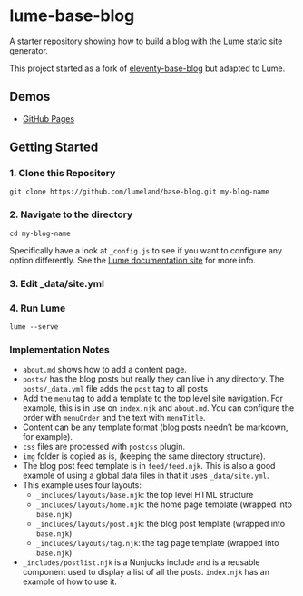 # lume-base-blog

A starter repository showing how to build a blog with the [Lume](https://github.com/lumeland/lume) static site generator.

This project started as a fork of [eleventy-base-blog](https://github.com/11ty/eleventy-base-blog) but adapted to Lume.

## Demos

* [GitHub Pages](https://lumeland.github.io/base-blog/)

## Getting Started

### 1. Clone this Repository

```
git clone https://github.com/lumeland/base-blog.git my-blog-name
```

### 2. Navigate to the directory

```
cd my-blog-name
```

Specifically have a look at `_config.js` to see if you want to configure any option differently. See the [Lume documentation site](https://lumeland.github.io/) for more info.

### 3. Edit _data/site.yml

### 4. Run Lume

```
lume --serve
```

### Implementation Notes

* `about.md` shows how to add a content page.
* `posts/` has the blog posts but really they can live in any directory. The `posts/_data.yml` file adds the `post` tag to all posts
* Add the `menu` tag to add a template to the top level site navigation. For example, this is in use on `index.njk` and `about.md`. You can configure the order with `menuOrder` and the text with `menuTitle`.
* Content can be any template format (blog posts needn’t be markdown, for example).
* `css` files are processed with `postcss` plugin.
* `img` folder is copied as is, (keeping the same directory structure).
* The blog post feed template is in `feed/feed.njk`. This is also a good example of using a global data files in that it uses `_data/site.yml`.
* This example uses four layouts:
  * `_includes/layouts/base.njk`: the top level HTML structure
  * `_includes/layouts/home.njk`: the home page template (wrapped into `base.njk`)
  * `_includes/layouts/post.njk`: the blog post template (wrapped into `base.njk`)
  * `_includes/layouts/tag.njk`: the tag page template (wrapped into `base.njk`)
* `_includes/postlist.njk` is a Nunjucks include and is a reusable component used to display a list of all the posts. `index.njk` has an example of how to use it.
